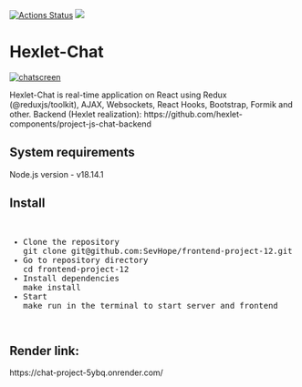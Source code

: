 [![Actions Status](https://github.com/SevHope/frontend-project-12/actions/workflows/hexlet-check.yml/badge.svg)](https://github.com/SevHope/frontend-project-12/actions)
<a href="https://codeclimate.com/github/SevHope/frontend-project-12/maintainability"><img src="https://api.codeclimate.com/v1/badges/051cf519385db19b8435/maintainability" /></a>
<h1>Hexlet-Chat</h1>
<a href="https://ibb.co/K7DDPxT"><img src="https://i.ibb.co/d6ttT48/2024-03-26-1.png" alt="chatscreen" border="0"></a>
<p>Hexlet-Chat is real-time application on React using Redux (@reduxjs/toolkit), AJAX, Websockets, React Hooks, Bootstrap, Formik and other. Backend (Hexlet realization): https://github.com/hexlet-components/project-js-chat-backend</p>
<h2>System requirements</h2>
<p>Node.js version - v18.14.1</p>
<h2>Install</h2>
<pre>
<ul>
<li>Clone the repository</li>git clone git@github.com:SevHope/frontend-project-12.git
<li>Go to repository directory</li>cd frontend-project-12
<li>Install dependencies</li>make install
<li>Start</li>make run in the terminal to start server and frontend
</ul>
</pre>
<h2>Render link:</h2>
https://chat-project-5ybq.onrender.com/